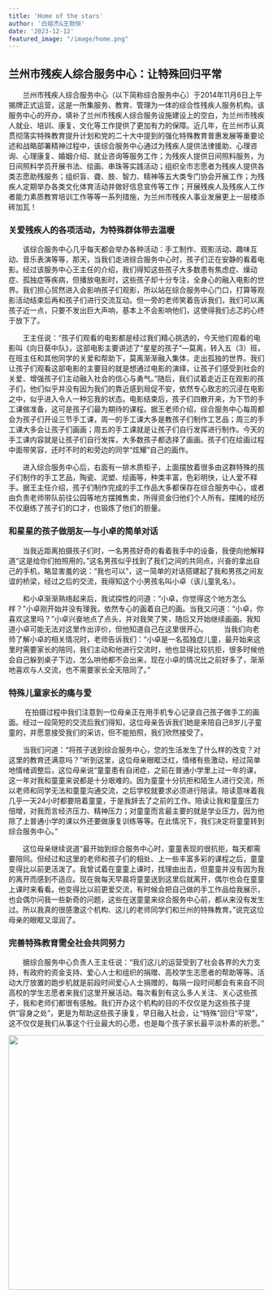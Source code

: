 ```yaml
---
title: 'Home of the stars'
author: '白熔杰&王勃恒'
date: '2023-12-12'
featured_image: "/image/home.png"
---
```



## **兰州市残疾人综合服务中心：让特殊回归平常**
　　兰州市残疾人综合服务中心（以下简称综合服务中心）于2014年11月6日上午揭牌正式运营，这是一所集服务、教育、管理为一体的综合性残疾人服务机构。该服务中心的开办，填补了兰州市残疾人综合服务设施建设上的空白，为兰州市残疾人就业、培训、康复、文化等工作提供了更加有力的保障。近几年，在兰州市认真贯彻落实特殊教育提升计划和党的二十大中提到的强化特殊教育普惠发展等重要论述和战略部署精神过程中，该综合服务中心通过为残疾人提供法律援助、心理咨询、心理康复、婚姻介绍、就业咨询等服务工作；为残疾人提供日间照料服务，为日间照料学员开展书法、绘画、串珠等实践活动；组织全市志愿者为残疾人提供各类志愿助残服务；组织盲、聋、肢、智力、精神等五大类专门协会开展工作；为残疾人定期举办各类文化体育活动并做好信息宣传等工作；开展残疾人及残疾人工作者能力素质教育培训工作等等一系列措施，为兰州市残疾人事业发展更上一层楼添砖加瓦！
### 关爱残疾人的各项活动，为特殊群体带去温暖
　　该综合服务中心几乎每天都会举办各种活动：手工制作、观影活动、趣味互动、音乐表演等等，那天，当我们走进综合服务中心时，孩子们正在安静的看着电影。经过该服务中心王主任的介绍，我们得知这些孩子大多数患有焦虑症、燥动症、孤独症等疾病，但播放电影时，这些孩子却十分专注，全身心的融入电影的世界。我们担心贸然进入会影响孩子们观影，所以站在综合服务中心门口，打算等观影活动结束后再和孩子们进行交流互动。但一旁的老师笑着告诉我们，我们可以离孩子近一点，只要不发出巨大声响，基本上不会影响他们，这使得我们忐忑的心终于放下了。

　　王主任说：“孩子们观看的电影都是经过我们精心挑选的，今天他们观看的电影叫《向日葵中队》，这部电影主要讲述了“星星的孩子”—莫离，转入五（3）班，在班主任和其他同学的关爱和帮助下，莫离渐渐融入集体，走出孤独的世界。我们让孩子们观看这部电影的主要目的就是想通过电影的演绎，让孩子们感受到社会的关爱、增强孩子们主动融入社会的信心与勇气。”随后，我们试着走近正在观影的孩子们，他们似乎并没有因为我们的靠近感到局促不安，依然专心致志的沉浸在电影之中，似乎进入令人一种忘我的状态。电影结束后，孩子们四散开来，为下节的手工课做准备，这可是孩子们最为期待的课程。据王老师介绍，综合服务中心每周都会为孩子们开设三节手工课，周一的手工课大多是教孩子们制作工艺品；周三的手工课大多会让孩子们画画；周五的手工课就是让孩子们自行发挥进行制作。今天的手工课内容就是让孩子们自行发挥，大多数孩子都选择了画画。孩子们在绘画过程中面带笑容，还时不时的和旁边的同学“炫耀”自己的画作。


　　进入综合服务中心后，右面有一排木质柜子，上面摆放着很多由这群特殊的孩子们制作的手工艺品，陶瓷、泥塑、绘画等，种类丰富，色彩明快，让人爱不释手。据王主任介绍，孩子们制作完成的手工作品大多都保存在综合服务中心，或者由负责老师带队前往公园等地方摆摊售卖，所得资金归他们个人所有。摆摊的经历不仅磨练了孩子们的口才，也锻炼了他们的胆量。
### 和星星的孩子做朋友—与小卓的简单对话
　　当我近距离拍摄孩子们时，一名男孩好奇的看着我手中的设备，我便向他解释道“这是给你们拍照用的。”这名男孩似乎找到了我们之间的共同点，兴奋的拿出自己的手机，略显害羞的说：“我也可以”，这一简单的对话搭建起了我和男孩之间友谊的桥梁，经过之后的交流，我得知这个小男孩名叫小卓（该儿童乳名）。

　　和小卓渐渐熟络起来后，我试探性的问道：“小卓，你觉得这个地方怎么样？”小卓刚开始并没有理我，依然专心的画着自己的画。当我又问道：“小卓，你喜欢这里吗？”小卓兴奋地点了点头，并对我笑了笑，随后又开始继续画画。我知道小卓可能无法对这里作出评价，但他知道自己在这里很开心。
　　当我们向老师了解小卓的相关情况时，老师告诉我们：“小卓是一名孤独症儿童，最开始来这里时需要家长的陪同，我们主动和他进行交流时，他也显得比较抗拒，很多时候他会自己躲到桌子下边，怎么哄他都不会出来，现在小卓的情况比之前好多了，渐渐地喜欢与人交流，也不需要家长全天陪同了。”
### 特殊儿童家长的痛与爱
　　 在拍摄过程中我们注意到一位母亲正在用手机专心记录自己孩子做手工的画面。经过一段简短的交流后我们得知，这位母亲告诉我们她是来陪自己8岁儿子童童的，并愿意接受我们的采访，但不能拍照，我们欣然接受了。

　　当我们问道：“将孩子送到综合服务中心，您的生活发生了什么样的改变？对这里的教育还满意吗？”听到这里，这位母亲眼眶泛红，情绪有些激动，经过简单地情绪调整后，这位母亲说“童童患有自闭症，之前在普通小学里上过一年的课，这一年对我和童童来说都是十分艰难的。因为童童十分抗拒和陌生人进行交流，所以老师和同学无法和童童沟通交流，之后学校就要求必须进行陪读。陪读意味着我几乎一天24小时都要陪着童童，于是我辞去了之前的工作。陪读让我和童童压力倍增，对我而言经济压力、精神压力；对童童而言最主要的就是学业压力，因为他除了上普通小学的课以外还要做康复训练等等。在此情况下，我们决定将童童转到综合服务中心。”

　　这位母亲继续说道“最开始到综合服务中心时，童童表现的很抗拒，每天都需要陪同。但经过和这里的老师和孩子们的相处、上一些丰富多彩的课程之后，童童变得比以前更活泼了。我曾试着在童童上课时，找理由出去，但童童并没有因为我的离开而感到不适应。现在我每天早晨将童童送到这里后就离开，偶尔也会在童童上课时来看看。他变得比以前更爱交流，有时候会把自己做的手工作品给我展示，也会偶尔问我一些新奇的问题，这些在送童童来综合服务中心前，都从来没有发生过。所以我真的很感激这个机构、这儿的老师同学们和兰州的特殊教育。”说完这位母亲的眼眶又湿润了。
### 完善特殊教育需全社会共同努力
　　据综合服务中心负责人王主任说：“我们这儿的运营受到了社会各界的大力支持，有政府的资金支持、爱心人士和组织的捐赠、高校学生志愿者的帮助等等。活动大厅放置的跑步机就是前段时间爱心人士捐赠的，每隔一段时间都会有来自不同高校的学生志愿者来我们这里开展活动。每次看到有这么多人关注、关心这些孩子，我和老师们都很有感触。我们开办这个机构的目的不仅仅是为这些孩子提供“容身之处”，更是为帮助这些孩子康复，早日融入社会，让“特殊”回归“平常”，这不仅仅是我们从事这个行业最大的心愿，也是每个孩子家长最平淡朴素的祈愿。”
<div align=center><img width = '1500' height ='500' src ="https://i.postimg.cc/05Z2VxLb/kids.png"/>